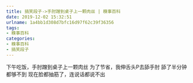 ```yaml
---
title: 搞笑段子->手肘蹭到桌子上一颗肉丝 | 糗事百科
date: 2019-12-02 15:32:51
urlname: 1a4bb1d308d7bfc16d97f62c39f36356
tags: 
- 糗事百科
categories:
- 糗事百科
- 搞笑段子
---
```

下午吃饭，手肘蹭到桌子上一颗肉丝     为了节省，我伸舌头P去舔手肘     舔了半分钟都够不到   现在脸都抽筋了，连说话都说不出


